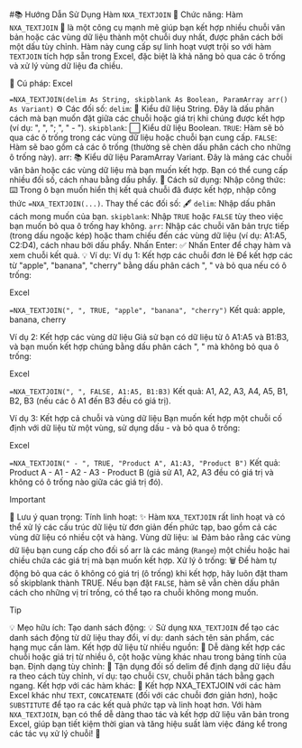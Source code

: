 #📚 Hướng Dẫn Sử Dụng Hàm `NXA_TEXTJOIN`
🌟 Chức năng:
Hàm `NXA_TEXTJOIN` 📝 là một công cụ mạnh mẽ giúp bạn kết hợp nhiều chuỗi văn bản hoặc các vùng dữ liệu thành một chuỗi duy nhất, được phân cách bởi một dấu tùy chỉnh. Hàm này cung cấp sự linh hoạt vượt trội so với hàm `TEXTJOIN` tích hợp sẵn trong Excel, đặc biệt là khả năng bỏ qua các ô trống và xử lý vùng dữ liệu đa chiều.

📝 Cú pháp:
Excel

`=NXA_TEXTJOIN(delim As String, skipblank As Boolean, ParamArray arr() As Variant)`
⚙️ Các đối số:
`delim`: 🔗 Kiểu dữ liệu String. Đây là dấu phân cách mà bạn muốn đặt giữa các chuỗi hoặc giá trị khi chúng được kết hợp (ví dụ: ", ", "; ", " - ").
`skipblank`: ⬜ Kiểu dữ liệu Boolean.
`TRUE`: Hàm sẽ bỏ qua các ô trống trong các vùng dữ liệu hoặc chuỗi bạn cung cấp.
`FALSE`: Hàm sẽ bao gồm cả các ô trống (thường sẽ chèn dấu phân cách cho những ô trống này).
arr: 📚 Kiểu dữ liệu ParamArray Variant. Đây là mảng các chuỗi văn bản hoặc các vùng dữ liệu mà bạn muốn kết hợp. Bạn có thể cung cấp nhiều đối số, cách nhau bằng dấu phẩy.
🚀 Cách sử dụng:
Nhập công thức: ⌨️ Trong ô bạn muốn hiển thị kết quả chuỗi đã được kết hợp, nhập công thức `=NXA_TEXTJOIN(...)`.
Thay thế các đối số: 🖋️
`delim`: Nhập dấu phân cách mong muốn của bạn.
`skipblank`: Nhập `TRUE` hoặc `FALSE` tùy theo việc bạn muốn bỏ qua ô trống hay không.
`arr`: Nhập các chuỗi văn bản trực tiếp (trong dấu ngoặc kép) hoặc tham chiếu đến các vùng dữ liệu (ví dụ: A1:A5, C2:D4), cách nhau bởi dấu phẩy.
Nhấn Enter: ✅ Nhấn Enter để chạy hàm và xem chuỗi kết quả.
💡 Ví dụ:
Ví dụ 1: Kết hợp các chuỗi đơn lẻ
Để kết hợp các từ "apple", "banana", "cherry" bằng dấu phân cách ", " và bỏ qua nếu có ô trống:

Excel

`=NXA_TEXTJOIN(", ", TRUE, "apple", "banana", "cherry")`
Kết quả: apple, banana, cherry

Ví dụ 2: Kết hợp các vùng dữ liệu
Giả sử bạn có dữ liệu từ ô A1:A5 và B1:B3, và bạn muốn kết hợp chúng bằng dấu phân cách ", " mà không bỏ qua ô trống:

Excel

`=NXA_TEXTJOIN(", ", FALSE, A1:A5, B1:B3)`
Kết quả: A1, A2, A3, A4, A5, B1, B2, B3 (nếu các ô A1 đến B3 đều có giá trị).

Ví dụ 3: Kết hợp cả chuỗi và vùng dữ liệu
Bạn muốn kết hợp một chuỗi cố định với dữ liệu từ một vùng, sử dụng dấu - và bỏ qua ô trống:

Excel

`=NXA_TEXTJOIN(" - ", TRUE, "Product A", A1:A3, "Product B")`
Kết quả: Product A - A1 - A2 - A3 - Product B (giả sử A1, A2, A3 đều có giá trị và không có ô trống nào giữa các giá trị đó).


> [!IMPORTANT]
📌 Lưu ý quan trọng:
Tính linh hoạt: ✨ Hàm `NXA_TEXTJOIN` rất linh hoạt và có thể xử lý các cấu trúc dữ liệu từ đơn giản đến phức tạp, bao gồm cả các vùng dữ liệu có nhiều cột và hàng.
Vùng dữ liệu: 📊 Đảm bảo rằng các vùng dữ liệu bạn cung cấp cho đối số arr là các mảng (`Range`) một chiều hoặc hai chiều chứa các giá trị mà bạn muốn kết hợp.
Xử lý ô trống: 🗑️ Để hàm tự động bỏ qua các ô không có giá trị (ô trống) khi kết hợp, hãy luôn đặt tham số skipblank thành TRUE. Nếu bạn đặt `FALSE`, hàm sẽ vẫn chèn dấu phân cách cho những vị trí trống, có thể tạo ra chuỗi không mong muốn.

> [!TIP]
💡 Mẹo hữu ích:
Tạo danh sách động: 💡 Sử dụng `NXA_TEXTJOIN` để tạo các danh sách động từ dữ liệu thay đổi, ví dụ: danh sách tên sản phẩm, các hạng mục cần làm.
Kết hợp dữ liệu từ nhiều nguồn: 🤝 Dễ dàng kết hợp các chuỗi hoặc giá trị từ nhiều ô, cột hoặc vùng khác nhau trong bảng tính của bạn.
Định dạng tùy chỉnh: 🎨 Tận dụng đối số delim để định dạng dữ liệu đầu ra theo cách tùy chỉnh, ví dụ: tạo chuỗi `CSV`, chuỗi phân tách bằng gạch ngang.
Kết hợp với các hàm khác: 🧩 Kết hợp NXA_TEXTJOIN với các hàm Excel khác như `TEXT`, `CONCATENATE` (đối với các chuỗi đơn giản hơn), hoặc `SUBSTITUTE` để tạo ra các kết quả phức tạp và linh hoạt hơn.
Với hàm `NXA_TEXTJOIN`, bạn có thể dễ dàng thao tác và kết hợp dữ liệu văn bản trong Excel, giúp bạn tiết kiệm thời gian và tăng hiệu suất làm việc đáng kể trong các tác vụ xử lý chuỗi! 🚀